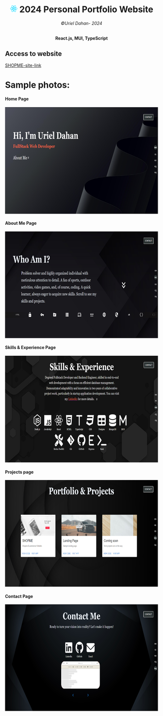 <h1 align="center"> 
  <img width="25" height="25" src="./src/assets/README/react_icon.png">
     2024 Personal Portfolio Website
</h1>
<h6 align="center"> ©Uriel Dahan- 2024</h6>
<h4 align="center">
React.js, MUI, TypeScript 
</h4>

## Access to website

[SHOPME-site-link](https://shiny-scone-983945.netlify.app/)


# Sample photos:

   <h4>Home Page</h4>
      <img width="750" height="350" src="./src/assets/README/1.png">

   <h4>About Me Page</h4>
     <img width="750" height="350" src="./src/assets/README/2.png">

   <h4>Skills & Experience Page</h4>
     <img width="750" height="350" src="./src/assets/README/3.png">

   <h4>Projects page</h4>
     <img width="750" height="350" src="./src/assets/README/4.png">

  <h4>Contact Page</h4>
     <img width="750" height="350" src="./src/assets/README/5.png">
